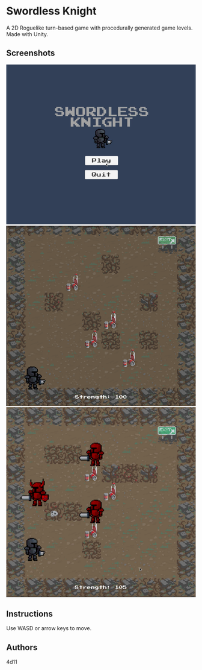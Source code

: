 # Swordless Knight
A 2D Roguelike turn-based game with procedurally generated game levels. Made with Unity.

## Screenshots 
![Screenshot1](/img/img1.png)
![Screenshot2](/img/img2.png)
![Screenshot3](/img/img3.png)

## Instructions 
Use WASD or arrow keys to move.

## Authors
4d11
